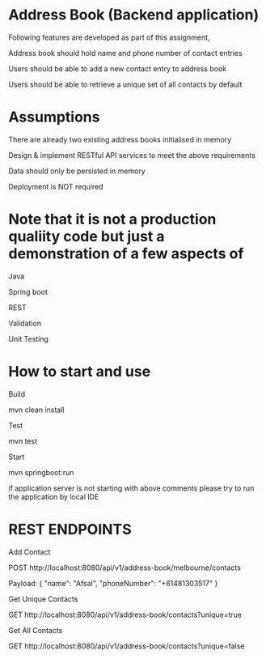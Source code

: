 # Address Book (Backend application)

Following features are developed as part of this assignment,

  Address book should hold name and phone number of contact entries

  Users should be able to add a new contact entry to address book
  
  Users should be able to retrieve a unique set of all contacts by default
 
# Assumptions

 There are already two existing address books initialised in memory
 
 Design & implement RESTful API services to meet the above requirements
 
 Data should only be persisted in memory
 
 Deployment is NOT required

# Note that it is not a production qualiity code but just a demonstration of a few aspects of

  Java
  
  Spring boot
  
  REST
  
  Validation
  
  Unit Testing

# How to start and use

Build

  mvn clean install

Test

  mvn test

Start

  mvn springboot:run

if application server is not starting with above comments please try to run the application by local IDE

# REST ENDPOINTS

Add Contact

 POST http://localhost:8080/api/v1/address-book/melbourne/contacts

 Payload:
 {
   "name": "Afsal",
   "phoneNumber": "+61481303517"
 }

Get Unique Contacts

 GET http://localhost:8080/api/v1/address-book/contacts?unique=true

Get All Contacts

 GET http://localhost:8080/api/v1/address-book/contacts?unique=false

